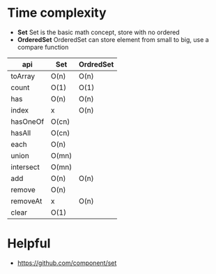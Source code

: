 # Time complexity
- **Set** Set is the basic math concept, store with no ordered
- **OrderedSet** OrderedSet can store element from small to big, use a compare function

api      |Set   |OrdredSet
---------|------|---------
toArray  |O(n)  |O(n)
count    |O(1)  |O(1)
has      |O(n)  |O(n)
index    |x     |O(n)
hasOneOf |O(cn) |
hasAll   |O(cn) |
each     |O(n)  |
union    |O(mn) |
intersect|O(mn) |
add      |O(n)  |O(n)
remove   |O(n)  |
removeAt |x     |O(n)
clear    |O(1)  |

# Helpful
- https://github.com/component/set
